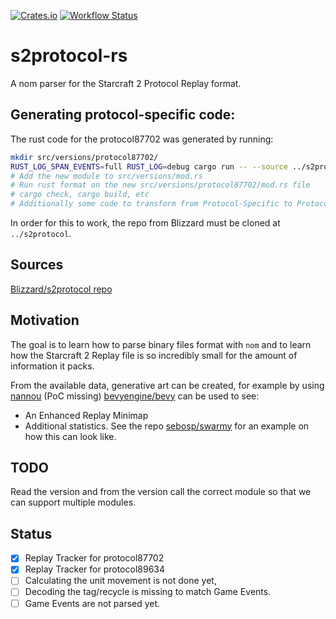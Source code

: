 [![Crates.io](https://img.shields.io/crates/v/s2protocol.svg)](https://crates.io/crates/s2protocol)
[![Workflow Status](https://github.com/sebosp/s2protocol-rs/workflows/main/badge.svg)](https://github.com/sebosp/s2protocol-rs/actions?query=workflow%3A%22main%22)

# s2protocol-rs

A nom parser for the Starcraft 2 Protocol Replay format.

## Generating protocol-specific code:

The rust code for the protocol87702 was generated by running:

```bash
mkdir src/versions/protocol87702/
RUST_LOG_SPAN_EVENTS=full RUST_LOG=debug cargo run -- --source ../s2protocol/json/protocol87702.json generate --output src/versions/protocol87702/mod.rs
# Add the new module to src/versions/mod.rs
# Run rust format on the new src/versions/protocol87702/mod.rs file
# cargo check, cargo build, etc
# Additionally some code to transform from Protocol-Specific to Protocol-Agnostic was added, TODO: Add to generator.rs
```

In order for this to work, the repo from Blizzard must be cloned at `../s2protocol`.

## Sources
[Blizzard/s2protocol repo](https://github.com/Blizzard/s2protocol)

## Motivation
The goal is to learn how to parse binary files format with `nom` and to learn
how the Starcraft 2 Replay file is so incredibly small for the amount of
information it packs.

From the available data, generative art can be created, for example
by using [nannou](https://github.com/nannou-org/nannou) (PoC missing)
[bevyengine/bevy](https://github.com/bevyengine/bevy) can be used to see:
- An Enhanced Replay Minimap
- Additional statistics.
See the repo [sebosp/swarmy](https://github.com/sebosp/swarmy)
for an example on how this can look like.

## TODO
Read the version and from the version call the correct module so that we can support multiple modules.

## Status

- [x] Replay Tracker for protocol87702
- [x] Replay Tracker for protocol89634
- [ ] Calculating the unit movement is not done yet,
- [ ] Decoding the tag/recycle is missing to match Game Events.
- [ ] Game Events are not parsed yet.
